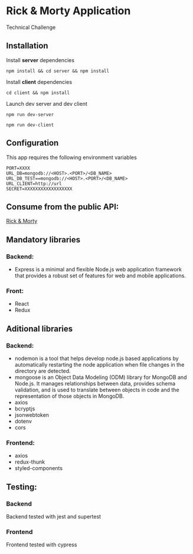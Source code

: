 # Rick & Morty Application
Technical Challenge 

## Installation
Install **server** dependencies
```
npm install && cd server && npm install
```
Install **client** dependencies

```
cd client && npm install
```
Launch dev server and dev client
```
npm run dev-server
```
```
npm run dev-client
```

## Configuration

This app requires the following environment variables 

```
PORT=XXXX
URL_DB=mongodb://<HOST>.<PORT>/<DB_NAME>
URL_DB_TEST==mongodb://<HOST>.<PORT>/<DB_NAME>
URL_CLIENT=http://url
SECRET=XXXXXXXXXXXXXXXXXX
```

## Consume from the public API:
[Rick & Morty](https://rickandmortyapi.com)

## Mandatory libraries
### Backend:
- Express is a minimal and flexible Node.js web application framework that provides a robust set of features for web and mobile applications.
### Front:
- React
- Redux

## Aditional libraries
### Backend:
- nodemon is a tool that helps develop node.js based applications by automatically restarting the node application when file changes in the directory are detected.
- mongoose is an Object Data Modeling (ODM) library for MongoDB and Node.js. It manages relationships between data, provides schema validation, and is used to translate between objects in code and the representation of those objects in MongoDB.
- axios
- bcryptjs
- jsonwebtoken
- dotenv
- cors

### Frontend:
- axios
- redux-thunk
- styled-components

## Testing:
### Backend
Backend tested with jest and supertest

### Frontend
Frontend tested with cypress